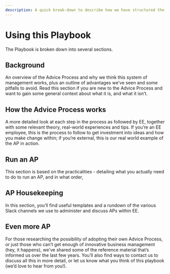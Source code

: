 ```yaml
---
description: A quick break-down to describe how we have structured the playbook
---
```


# Using this Playbook

The Playbook is broken down into several sections.

## **Background**

An overview of the Advice Process and why we think this system of management works, plus an outline of advantages we’ve seen and some pitfalls to avoid. Read this section if you are new to the Advice Process and want to gain some general context about what it is, and what it isn’t.

## **How the Advice Process works**

A more detailed look at each step in the process as followed by EE, together with some relevant theory, real-world experiences and tips. If you’re an EE employee, this is the process to follow to get investment into ideas and how you make change within; if you’re external, this is our real world example of the AP in action.

## **Run an AP**

This section is based on the practicalities - detailing what you actually need to do to run an AP, and in what order,

## **AP Housekeeping**

In this section, you’ll find useful templates and a rundown of the various Slack channels we use to administer and discuss APs within EE.

## **Even more AP**

For those researching the possibility of adopting their own Advice Process, or just those who can’t get enough of innovative business management \(hey, it happens\), we’ve shared some of the reference material that’s informed us over the last few years. You’ll also find ways to contact us to discuss all this in more detail, or let us know what you think of this playbook \(we’d love to hear from you!\).

